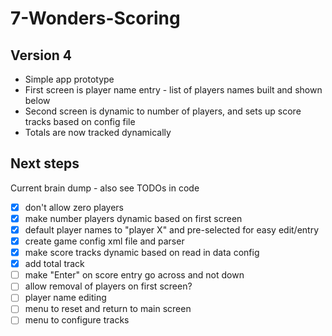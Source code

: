 # 7-Wonders-Scoring

## Version 4

* Simple app prototype
* First screen is player name entry - list of players names built and shown below
* Second screen is dynamic to number of players, and sets up score tracks based on config file
* Totals are now tracked dynamically

## Next steps
Current brain dump - also see TODOs in code

- [x] don't allow zero players
- [x] make number players dynamic based on first screen
- [x] default player names to "player X" and pre-selected for easy edit/entry
- [x] create game config xml file and parser
- [x] make score tracks dynamic based on read in data config
- [x] add total track
- [ ] make "Enter" on score entry go across and not down
- [ ] allow removal of players on first screen?
- [ ] player name editing
- [ ] menu to reset and return to main screen
- [ ] menu to configure tracks
